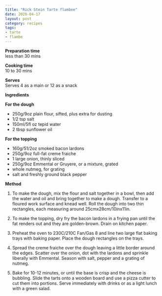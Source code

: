 ```yaml
---
title: "Rick Stein Tarte flambee"
date: 2020-04-17
layout: post
category: recipes
tags:
- tarte
- flambe
---
```



**Preparation time**  
less than 30 mins

**Cooking time**  
10 to 30 mins

**Serves**  
Serves 4 as a main or 12 as a snack

**Ingredients**

**For the dough**

* 250g/9oz plain flour, sifted, plus extra for dusting
* 1/2 tsp salt
* 150ml/5fl oz tepid water
* 2 tbsp sunflower oil

**For the topping**

* 160g/51/2oz smoked bacon lardons
* 250g/9oz full-fat creme fraiche
* 1 large onion, thinly sliced
* 250g/9oz Emmental or Gruyere, or a mixture, grated
* whole nutmeg, for grating
* salt and freshly ground black pepper

**Method**

1. To make the dough, mix the flour and salt together in a bowl, then add the water and oil and bring together to make a dough. Transfer to a floured work surface and knead well. Roll the dough into two thin rectangles, each measuring around 25cmx28cm/10inx11in.

2. To make the topping, dry fry the bacon lardons in a frying pan until the fat renders out and they are golden-brown. Drain on kitchen paper.

3. Preheat the oven to 230C/210C Fan/Gas 8 and line two large flat baking trays with baking paper. Place the dough rectangles on the trays.

4. Spread the creme fraiche over the dough leaving a little border around the edges. Scatter over the onion, dot with the lardons and sprinkle liberally with Emmental. Season with salt, pepper and a grating of nutmeg.

5. Bake for 10-12 minutes, or until the base is crisp and the cheese is bubbling. Slide the tarts onto a wooden board and use a pizza cutter to cut them into portions. Serve immediately with drinks or as a light lunch with a green salad. 
